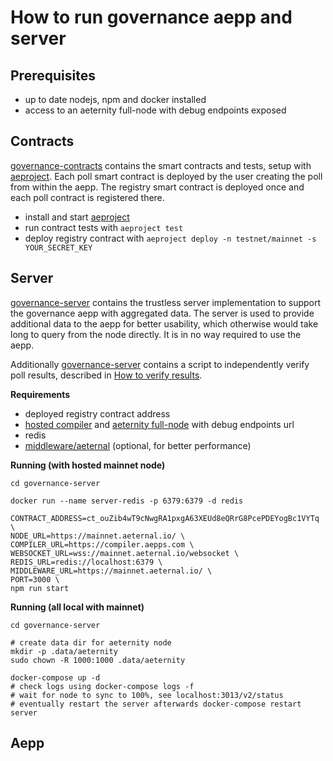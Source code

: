 # How to run governance aepp and server

## Prerequisites
 - up to date nodejs, npm and docker installed
 - access to an aeternity full-node with debug endpoints exposed

## Contracts
[governance-contracts](../governance-contracts) contains the smart contracts and tests, setup with [aeproject](https://github.com/aeternity/aepp-aeproject-js).
Each poll smart contract is deployed by the user creating the poll from within the aepp. The registry smart contract is deployed once and each poll contract is registered there.

 - install and start [aeproject](https://github.com/aeternity/aepp-aeproject-js)
 - run contract tests with `aeproject test`
 - deploy registry contract with `aeproject deploy -n testnet/mainnet -s YOUR_SECRET_KEY`

## Server
[governance-server](../governance-server) contains the trustless server implementation to support the governance aepp with aggregated data.
The server is used to provide additional data to the aepp for better usability, which otherwise would take long to query from the node directly. It is in no way required to use the aepp.

Additionally [governance-server](../governance-server) contains a script to independently verify poll results, described in  [How to verify results](./how-to-verify-results.md).

**Requirements**
 - deployed registry contract address
 - [hosted compiler](https://github.com/aeternity/aesophia_http) and [aeternity full-node](https://github.com/aeternity/aeternity) with debug endpoints url
 - redis
 - [middleware/aeternal](https://github.com/aeternity/aeternal) (optional, for better performance)
 
 **Running (with hosted mainnet node)**
```
cd governance-server

docker run --name server-redis -p 6379:6379 -d redis

CONTRACT_ADDRESS=ct_ouZib4wT9cNwgRA1pxgA63XEUd8eQRrG8PcePDEYogBc1VYTq \
NODE_URL=https://mainnet.aeternal.io/ \
COMPILER_URL=https://compiler.aepps.com \
WEBSOCKET_URL=wss://mainnet.aeternal.io/websocket \
REDIS_URL=redis://localhost:6379 \
MIDDLEWARE_URL=https://mainnet.aeternal.io/ \
PORT=3000 \
npm run start
```

**Running (all local with mainnet)**
```
cd governance-server

# create data dir for aeternity node
mkdir -p .data/aeternity
sudo chown -R 1000:1000 .data/aeternity

docker-compose up -d
# check logs using docker-compose logs -f
# wait for node to sync to 100%, see localhost:3013/v2/status
# eventually restart the server afterwards docker-compose restart server
```

## Aepp
